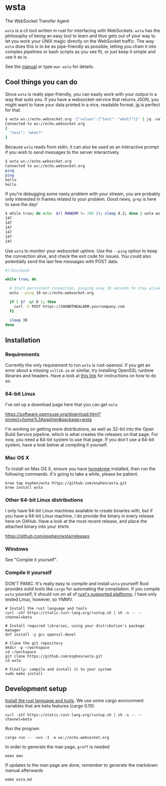 # wsta

The WebSocket Transfer Agent

`wsta` is a cli tool written in rust for interfacing with WebSockets. `wsta` has
the philosophy of being an easy tool to learn and thus gets out of your way to
let you work your UNIX magic directly on the WebSocket traffic.
The way `wsta` does this is to be as pipe-friendly as possible, letting you
chain it into complex pipelines or bash scripts as you see fit, or just keep it
simple and use it as is.

See the [manual](wsta.md) or type `man wsta` for details.

## Cool things you can do

Since `wsta` is really pipe-friendly, you can easily work with your output in
a way that suits you. If you have a websocket-service that returns JSON, you
might want to have your data printed in a nice, readable format.
[jq](https://stedolan.github.io/jq/) is perfect for that.

```bash
$ wsta ws://echo.websocket.org '{"values":{"test": "what?"}}' | jq .values
Connected to ws://echo.websocket.org
{
  "test": "what?"
}
```

Because `wsta` reads from stdin, it can also be used as an interactive prompt
if you wish to send messages to the server interactively.

```bash
$ wsta ws://echo.websocket.org
Connected to ws://echo.websocket.org
ping
ping
hello
hello
```

If you're debugging some nasty problem with your stream, you are probably only
interested in frames related to your problem. Good news, `grep` is here to save
the day!

```bash
$ while true; do echo  $(( RANDOM %= 200 )); sleep 0.2; done | wsta ws://echo.websocket.org | grep '147'
147
147
147
147
147
147
```

Use `wsta` to monitor your websocket uptime. Use the `--ping` option to keep
the connection alive, and check the exit code for issues. You could also
potentially send the last few messages with POST data.

```bash
#!/bin/bash

while true; do

  # Start persistent connection, pinging evey 10 seconds to stay alive
  wsta --ping 10 ws://echo.websocket.org

  if [ $? -gt 0 ]; then
    curl -X POST https://SOUNDTHEALARM.yourcompany.com
  fi

  sleep 30
done
```

## Installation

### Requirements

Currently the only requirement to run `wsta` is rust-openssl. If you get an error
about a missing `ssllib.so` or similar, try installing OpenSSL runtime libraries
and headers. Have a look at [this link](https://github.com/sfackler/rust-openssl#building)
for instructions on how to do so.

### 64-bit Linux
I've set up a download page here that you can get `wsta`

https://software.opensuse.org/download.html?project=home%3Aesphen&package=wsta

I'm working on getting more distributions, as well as 32-bit into the Open Build
Service pipeline, which is what creates the releases on that page. For now, you
need a 64-bit system to use that page. If you don't use a 64-bit system, have a
look below at compiling it yourself.

### Mac OS X
To install on Max OS X, ensure you have [homebrew](http://brew.sh) installed,
then run the following commands. It's going to take a while, please be patient.

    brew tap esphen/wsta https://github.com/esphen/wsta.git
    brew install wsta

### Other 64-bit Linux distributions
I only have 64-bit Linux machines available to create binaries with, but if you
have a 64-bit Linux machine, I do provide the binary in every release here on
GitHub. Have a look at the most recent release, and place the attached binary
into your `$PATH`.

https://github.com/esphen/wsta/releases

### Windows

See "Compile it yourself".

### Compile it yourself

DON'T PANIC. It's really easy to compile and install `wsta` yourself! Rust
provides solid tools like `cargo` for automating the compilation. If you compile
`wsta` yourself, it should run on all of
[rust's supported platforms](https://doc.rust-lang.org/book/getting-started.html#platform-support).
I have only tested Linux, however, so YMMV.

    # Install the rust language and tools
    curl -sSf https://static.rust-lang.org/rustup.sh | sh -s -- --channel=beta

    # Install required libraries, using your distribution's package manager
    dnf install -y gcc openssl-devel

    # Clone the git repository
    mkdir -p ~/workspace
    cd ~/workspace
    git clone https://github.com/esphen/wsta.git
    cd wsta

    # Finally: compile and install it to your system
    sudo make install

## Development setup

[Install the rust language and
tools](https://doc.rust-lang.org/book/getting-started.html#installing-rust).
We use some cargo environment variables that are beta features (cargo 0.10).

    curl -sSf https://static.rust-lang.org/rustup.sh | sh -s -- --channel=beta

Run the program

    cargo run -- -vvv -I -e ws://echo.websocket.org

In order to generate the man page, `groff` is needed

    make man

If updates to the man page are done, remember to generate the markdown manual
afterwards

    make wsta.md

